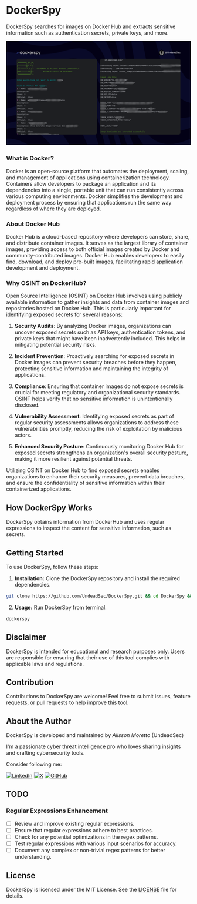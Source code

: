 # DockerSpy
DockerSpy searches for images on Docker Hub and extracts sensitive information such as authentication secrets, private keys, and more.

<p align="center">
<img src="https://github.com/UndeadSec/DockerSpy/blob/main/screenshot/sc.png?raw=true"/>
</p>

### What is Docker?

Docker is an open-source platform that automates the deployment, scaling, and management of applications using containerization technology. Containers allow developers to package an application and its dependencies into a single, portable unit that can run consistently across various computing environments. Docker simplifies the development and deployment process by ensuring that applications run the same way regardless of where they are deployed.

### About Docker Hub

Docker Hub is a cloud-based repository where developers can store, share, and distribute container images. It serves as the largest library of container images, providing access to both official images created by Docker and community-contributed images. Docker Hub enables developers to easily find, download, and deploy pre-built images, facilitating rapid application development and deployment.

### Why OSINT on DockerHub?

Open Source Intelligence (OSINT) on Docker Hub involves using publicly available information to gather insights and data from container images and repositories hosted on Docker Hub. This is particularly important for identifying exposed secrets for several reasons:

1. **Security Audits**: By analyzing Docker images, organizations can uncover exposed secrets such as API keys, authentication tokens, and private keys that might have been inadvertently included. This helps in mitigating potential security risks.

2. **Incident Prevention**: Proactively searching for exposed secrets in Docker images can prevent security breaches before they happen, protecting sensitive information and maintaining the integrity of applications.

3. **Compliance**: Ensuring that container images do not expose secrets is crucial for meeting regulatory and organizational security standards. OSINT helps verify that no sensitive information is unintentionally disclosed.

4. **Vulnerability Assessment**: Identifying exposed secrets as part of regular security assessments allows organizations to address these vulnerabilities promptly, reducing the risk of exploitation by malicious actors.

5. **Enhanced Security Posture**: Continuously monitoring Docker Hub for exposed secrets strengthens an organization's overall security posture, making it more resilient against potential threats.

Utilizing OSINT on Docker Hub to find exposed secrets enables organizations to enhance their security measures, prevent data breaches, and ensure the confidentiality of sensitive information within their containerized applications.

## How DockerSpy Works

DockerSpy obtains information from DockerHub and uses regular expressions to inspect the content for sensitive information, such as secrets.

## Getting Started

To use DockerSpy, follow these steps:

1. **Installation:** Clone the DockerSpy repository and install the required dependencies.

```bash
git clone https://github.com/UndeadSec/DockerSpy.git && cd DockerSpy && make
```

2. **Usage:** Run DockerSpy from terminal.

```bash
dockerspy
```

## Disclaimer

DockerSpy is intended for educational and research purposes only. Users are responsible for ensuring that their use of this tool complies with applicable laws and regulations.

## Contribution

Contributions to DockerSpy are welcome! Feel free to submit issues, feature requests, or pull requests to help improve this tool.

## About the Author

DockerSpy is developed and maintained by *Alisson Moretto* (UndeadSec)

I'm a passionate cyber threat intelligence pro who loves sharing insights and crafting cybersecurity tools.

Consider following me:

[![LinkedIn](https://img.shields.io/badge/linkedin-%230077B5.svg?style=for-the-badge&logo=linkedin&logoColor=white)](https://linkedin.com/in/alissonmoretto)
[![X](https://img.shields.io/badge/X-%23000000.svg?style=for-the-badge&logo=X&logoColor=white)](https://twitter.com/UndeadSec)
[![GitHub](https://img.shields.io/badge/github-%23121011.svg?style=for-the-badge&logo=github&logoColor=white)](https://github.com/UndeadSec)

## TODO

### Regular Expressions Enhancement

- [ ] Review and improve existing regular expressions.
- [ ] Ensure that regular expressions adhere to best practices.
- [ ] Check for any potential optimizations in the regex patterns.
- [ ] Test regular expressions with various input scenarios for accuracy.
- [ ] Document any complex or non-trivial regex patterns for better understanding.

## License

DockerSpy is licensed under the MIT License. See the [LICENSE](LICENSE) file for details.
